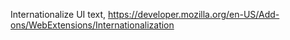 Internationalize UI text, https://developer.mozilla.org/en-US/Add-ons/WebExtensions/Internationalization
